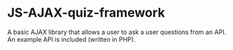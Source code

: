 # JS-AJAX-quiz-framework
A basic AJAX library that allows a user to ask a user questions from an API. An example API is included (written in PHP).
